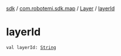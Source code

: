 [sdk](../../index.md) / [com.robotemi.sdk.map](../index.md) / [Layer](index.md) / [layerId](./layer-id.md)

# layerId

`val layerId: `[`String`](https://kotlinlang.org/api/latest/jvm/stdlib/kotlin/-string/index.html)